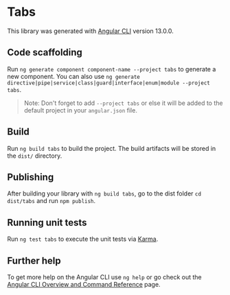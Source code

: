 # Tabs

This library was generated with [Angular CLI](https://github.com/angular/angular-cli) version 13.0.0.

## Code scaffolding

Run `ng generate component component-name --project tabs` to generate a new component. You can also use `ng generate directive|pipe|service|class|guard|interface|enum|module --project tabs`.
> Note: Don't forget to add `--project tabs` or else it will be added to the default project in your `angular.json` file. 

## Build

Run `ng build tabs` to build the project. The build artifacts will be stored in the `dist/` directory.

## Publishing

After building your library with `ng build tabs`, go to the dist folder `cd dist/tabs` and run `npm publish`.

## Running unit tests

Run `ng test tabs` to execute the unit tests via [Karma](https://karma-runner.github.io).

## Further help

To get more help on the Angular CLI use `ng help` or go check out the [Angular CLI Overview and Command Reference](https://angular.io/cli) page.
